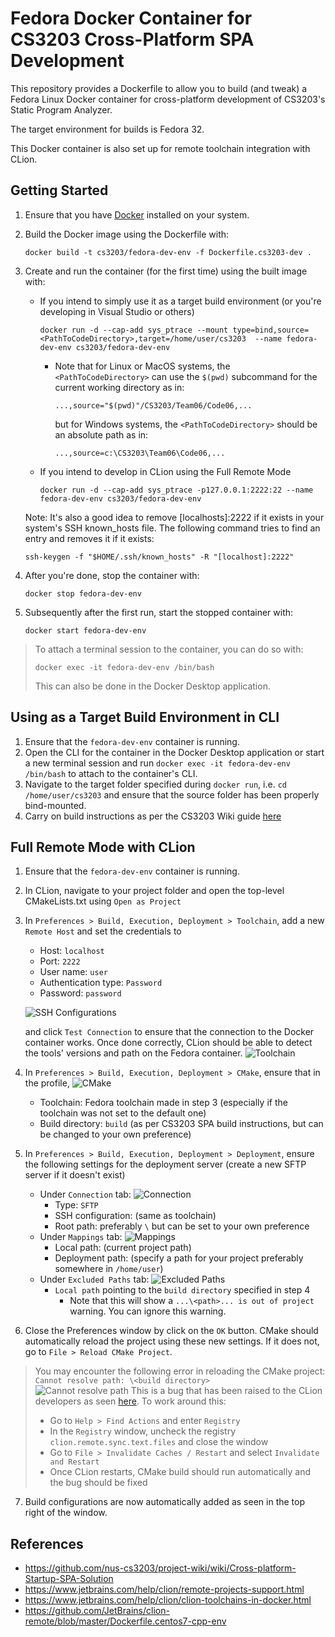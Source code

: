 # Fedora Docker Container for CS3203 Cross-Platform SPA Development
This repository provides a Dockerfile to allow you to build (and tweak) a Fedora Linux Docker container for cross-platform development of CS3203's Static Program Analyzer.

The target environment for builds is Fedora 32.

This Docker container is also set up for remote toolchain integration with CLion.

## Getting Started
1. Ensure that you have [Docker](https://docs.docker.com/get-docker/) installed on your system.
2. Build the Docker image using the Dockerfile with:
   ```
   docker build -t cs3203/fedora-dev-env -f Dockerfile.cs3203-dev .
   ```
3. Create and run the container (for the first time) using the built image with:
   - If you intend to simply use it as a target build environment (or you're developing in Visual Studio or others)
     ```
     docker run -d --cap-add sys_ptrace --mount type=bind,source=<PathToCodeDirectory>,target=/home/user/cs3203  --name fedora-dev-env cs3203/fedora-dev-env
     ```
     - Note that for Linux or MacOS systems, the `<PathToCodeDirectory>` can use the `$(pwd)` subcommand for the current working directory as in:
       ```
       ...,source="$(pwd)"/CS3203/Team06/Code06,...
       ```
       but for Windows systems, the `<PathToCodeDirectory>` should be an absolute path as in:
       ```
       ...,source=c:\CS3203\Team06\Code06,... 
       ```
   - If you intend to develop in CLion using the Full Remote Mode
     ```
     docker run -d --cap-add sys_ptrace -p127.0.0.1:2222:22 --name fedora-dev-env cs3203/fedora-dev-env
     ```

   Note: It's also a good idea to remove [localhosts]:2222 if it exists in your system's SSH known_hosts file. The following command tries to find an entry and removes it if it exists:
   ```
   ssh-keygen -f "$HOME/.ssh/known_hosts" -R "[localhost]:2222"
   ```
4. After you're done, stop the container with:
   ```
   docker stop fedora-dev-env
   ```
5. Subsequently after the first run, start the stopped container with:
   ```
   docker start fedora-dev-env
   ```
> To attach a terminal session to the container, you can do so with:
> ```
> docker exec -it fedora-dev-env /bin/bash
> ```
> This can also be done in the Docker Desktop application.

## Using as a Target Build Environment in CLI
1. Ensure that the `fedora-dev-env` container is running.
2. Open the CLI for the container in the Docker Desktop application or start a new terminal session and run `docker exec -it fedora-dev-env /bin/bash` to attach to the container's CLI.
3. Navigate to the target folder specified during `docker run`, i.e. `cd /home/user/cs3203` and ensure that the source folder has been properly bind-mounted.
4. Carry on build instructions as per the CS3203 Wiki guide [here](https://github.com/nus-cs3203/project-wiki/wiki/Cross-platform-Startup-SPA-Solution#25-working-on-fedora-32-linux-using-terminal)

## Full Remote Mode with CLion
1. Ensure that the `fedora-dev-env` container is running.
2. In CLion, navigate to your project folder and open the top-level CMakeLists.txt using `Open as Project`
3. In `Preferences > Build, Execution, Deployment > Toolchain`, add a new `Remote Host` and set the credentials to
   - Host: `localhost`
   - Port: `2222`
   - User name: `user`
   - Authentication type: `Password`
   - Password: `password`

    ![SSH Configurations](screenshots/2.png "SSH Configurations")

   and click `Test Connection` to ensure that the connection to the Docker container works. Once done correctly, CLion should be able to detect the tools' versions and path on the Fedora container.
   ![Toolchain](screenshots/1.png "Toolchain")
4. In `Preferences > Build, Execution, Deployment > CMake`, ensure that in the profile, 
   ![CMake](screenshots/3.png "CMake")
   - Toolchain: Fedora toolchain made in step 3 (especially if the toolchain was not set to the default one)
   - Build directory: `build` (as per CS3203 SPA build instructions, but can be changed to your own preference)
5. In `Preferences > Build, Execution, Deployment > Deployment`, ensure the following settings for the deployment server (create a new SFTP server if it doesn't exist)
   - Under `Connection` tab:
   ![Connection](screenshots/4.png "Connection")
      - Type: `SFTP`
      - SSH configuration: (same as toolchain)
      - Root path: preferably `\` but can be set to your own preference
   - Under `Mappings` tab:
   ![Mappings](screenshots/5.png "Mappings")
      - Local path: (current project path)
      - Deployment path: (specify a path for your project preferably somewhere in `/home/user`)
   - Under `Excluded Paths` tab:
   ![Excluded Paths](screenshots/6.png "Excluded Paths")
      - `Local path` pointing to the `build directory` specified in step 4
        - Note that this will show a `...\<path>... is out of project` warning. You can ignore this warning.
6. Close the Preferences window by click on the `OK` button. CMake should automatically reload the project using these new settings. If it does not, go to `File > Reload CMake Project`.
> You may encounter the following error in reloading the CMake project: `Cannot resolve path: \<build directory>`\
> ![Cannot resolve path](screenshots/7.png "Cannot resolve path")
> This is a bug that has been raised to the CLion developers as seen [here](https://youtrack.jetbrains.com/issue/CPP-23652). To work around this:
> - Go to `Help > Find Actions` and enter `Registry`
> - In the `Registry` window, uncheck the registry `clion.remote.sync.text.files` and close the window
> - Go to `File > Invalidate Caches / Restart` and select `Invalidate and Restart`
> - Once CLion restarts, CMake build should run automatically and the bug should be fixed
7. Build configurations are now automatically added as seen in the top right of the window.

## References
- https://github.com/nus-cs3203/project-wiki/wiki/Cross-platform-Startup-SPA-Solution
- https://www.jetbrains.com/help/clion/remote-projects-support.html
- https://www.jetbrains.com/help/clion/clion-toolchains-in-docker.html
- https://github.com/JetBrains/clion-remote/blob/master/Dockerfile.centos7-cpp-env